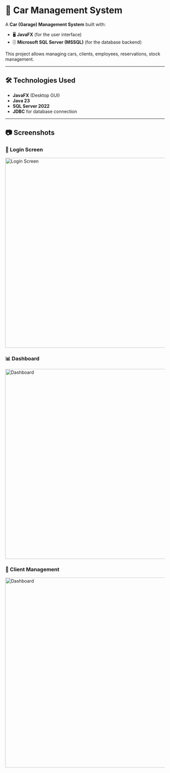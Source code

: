# 🚗 Car Management System

A **Car (Garage) Management System** built with:

- 🖥️ **JavaFX** (for the user interface)
- 🗄️ **Microsoft SQL Server (MSSQL)** (for the database backend)

This project allows managing cars, clients, employees, reservations, stock management.

---

## 🛠 Technologies Used

- **JavaFX** (Desktop GUI)
- **Java 23**
- **SQL Server 2022**
- **JDBC** for database connection

---

## 📷 Screenshots

### 🔐 Login Screen

<img src="login.png" alt="Login Screen" width="600"/>

### 📊 Dashboard

<img src="dashboard.png" alt="Dashboard" width="600"/>

### 👤 Client Management

<img src="client.png" alt="Dashboard" width="600"/>


